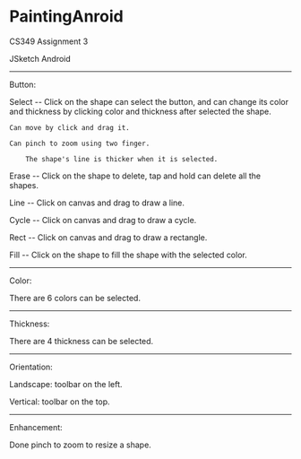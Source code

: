 # PaintingAnroid

CS349 Assignment 3

JSketch Android

------------------------------------------------------

Button:

Select  --  Click on the shape can select the button, and can change its color and thickness by clicking color and thickness after selected the shape.

	Can move by click and drag it.

	Can pinch to zoom using two finger.

        The shape's line is thicker when it is selected.

Erase   --  Click on the shape to delete, tap and hold can delete all the shapes.

Line    --  Click on canvas and drag to draw a line.

Cycle   --  Click on canvas and drag to draw a cycle.

Rect    --  Click on canvas and drag to draw a rectangle.

Fill    --  Click on the shape to fill the shape with the selected color.

--------------------------------------------------------------

Color:

There are 6 colors can be selected.

-----------------------------------------------------------------

Thickness:

There are 4 thickness can be selected.

-------------------------------------------------------------------

Orientation:

Landscape: toolbar on the left.

Vertical: toolbar on the top.

--------------------------------------------------------------------

Enhancement:

Done pinch to zoom to resize a shape.

